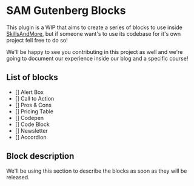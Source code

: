 # SAM Gutenberg Blocks

This plugin is a WIP that aims to create a series of blocks to use inside [SkillsAndMore](https://skillsandmore.org), but if someone want's to use its codebase for it's own project fell free to do so!

We'll be happy to see you contributing in this project as well and we're going to document our experience inside our blog and a specific course!

## List of blocks
- [] Alert Box
- [] Call to Action
- [] Pros & Cons
- [] Pricing Table
- [] Codepen
- [] Code Block
- [] Newsletter
- [] Accordion

## Block description

We'll be using this section to describe the blocks as soon as they will be released.

